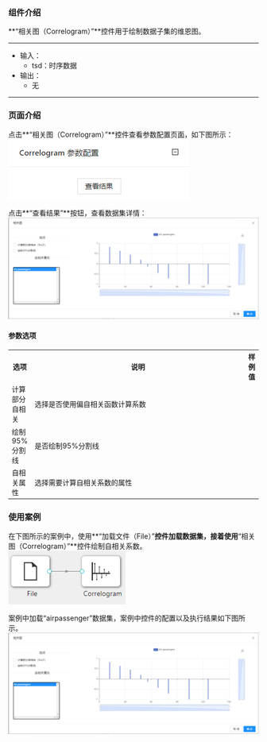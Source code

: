 ### 组件介绍
**“相关图（Correlogram）”**控件用于绘制数据子集的维恩图。
<hr/>

- 输入：
  - tsd：时序数据
- 输出：
  - 无

<hr/>


### 页面介绍
点击**“相关图（Correlogram）”**控件查看参数配置页面，如下图所示：  
[ ![](/img/aistudio/visualize/correlogram/param.png) ](/img/aistudio/visualize/correlogram/param.png)

点击**“查看结果”**按钮，查看数据集详情：  
[ ![](/img/aistudio/visualize/correlogram/visualization.png) ](/img/aistudio/visualize/correlogram/visualization.png)

#### 参数选项
<table>
  <tr>
    <th>选项</th>
    <th width="650">说明</th>
    <th>样例值</th>
  </tr>
  <tr>
      <td>计算部分自相关</td> 
      <td>
      选择是否使用偏自相关函数计算系数
      </td> 
      <td></td>
  </tr>
  <tr>
      <td>绘制95%分割线</td> 
      <td>
      是否绘制95%分割线
      </td> 
      <td></td>
  </tr>
  <tr>
      <td>自相关属性</td> 
      <td>
      选择需要计算自相关系数的属性
      </td> 
      <td></td>
  </tr>
</table>

### 使用案例
在下图所示的案例中，使用**“加载文件（File）”**控件加载数据集，接着使用**“相关图（Correlogram）”**控件绘制自相关系数。  
[ ![](/img/aistudio/visualize/correlogram/workflow.png) ](/img/aistudio/visualize/correlogram/workflow.png)

案例中加载“airpassenger”数据集，案例中控件的配置以及执行结果如下图所示。  
[ ![](/img/aistudio/visualize/correlogram/workflow-result.png) ](/img/aistudio/visualize/correlogram/workflow-result.png)